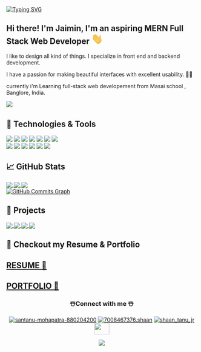 [![Typing SVG](https://readme-typing-svg.herokuapp.com/?lines=Full+Stack+web+Developer;More+than+1500+Hours+Hard+Work;More+than+200+sleepless+nights)](https://git.io/typing-svg)

<h2> Hi there! I'm Jaimin, I'm an aspiring MERN Full Stack Web Developer <img src="https://raw.githubusercontent.com/ABSphreak/ABSphreak/master/gifs/Hi.gif" width="30px"> </h2>

<p>
I like to design all kind of things. I specialize in front end
and backend development. 
</p>
<p>I have a passion for making beautiful
interfaces with excellent usability. 🧑‍💻
</p>
 <p>
  currently i'm Learning full-stack web developement from Masai school , Banglore, India.
</p>
           

<img src="https://camo.githubusercontent.com/5ddf73ad3a205111cf8c686f687fc216c2946a75005718c8da5b837ad9de78c9/68747470733a2f2f7468756d62732e6766796361742e636f6d2f4576696c4e657874446576696c666973682d736d616c6c2e676966" width="780" />

## 🔧 Technologies & Tools

![](https://img.shields.io/badge/OS-Windows-informational?style=flat&logo=windows&logoColor=white&color=yellow)
![](https://img.shields.io/badge/Code-JavaScript-informational?style=flat&logo=javascript&logoColor=white&color=yellow)
![](https://img.shields.io/badge/Code-TypeScript-informational?style=flat&logo=typescript&logoColor=white&color=yellow)
![](https://img.shields.io/badge/Tools-React-informational?style=flat&logo=react&logoColor=white&color=yellow)
![](https://img.shields.io/badge/Tools-Redux-informational?style=flat&logo=redux&logoColor=white&color=yellow)
![](https://img.shields.io/badge/Tools-Heroku-informational?style=flat&logo=heroku&logoColor=white&color=yellow)
![](https://img.shields.io/badge/Tools-Vercel-informational?style=flat&logo=vercel&logoColor=white&color=yellow)
<br />
![](https://img.shields.io/badge/Tools-Netlify-informational?style=flat&logo=netlify&logoColor=white&color=yellow)
![](https://img.shields.io/badge/Tools-Node.js-informational?style=flat&logo=nodejs&logoColor=white&color=yellow)
![](https://img.shields.io/badge/Tools-MongoDB-informational?style=flat&logo=mongodb&logoColor=white&color=yellow)
![](https://img.shields.io/badge/Tools-Express-informational?style=flat&logo=express&logoColor=white&color=yellow)
![](https://img.shields.io/badge/Tools-GitHub-informational?style=flat&logo=github&logoColor=white&color=yellow)
![](https://img.shields.io/badge/Tools-Tailwind-informational?style=flat&logo=tailwind&logoColor=white&color=yellow)


## &#x1f4c8; GitHub Stats

<a href='https://github-readme-stats.vercel.app/api/top-langs/?username=JaiminSheladiya&theme=radical'>
  <img align="center" src="https://github-readme-stats.vercel.app/api/top-langs/?username=JaiminSheladiya&theme=radical"  height="190px" />
</a>
  
  <a href= 'https://github-readme-stats.vercel.app/api?username=JaiminSheladiya&count_private=true&theme=radical&show_icons=true'>
  <img align="center" cursor='none' src="https://github-readme-stats.vercel.app/api?username=JaiminSheladiya&count_private=true&theme=radical&show_icons=true"  height="190px" />
  </a>

  <a href= 'https://github-readme-streak-stats.herokuapp.com/?user=JaiminSheladiya&theme=radical&hide_border=false' >
  <img align="center" cursor='none' src="https://github-readme-streak-stats.herokuapp.com/?user=JaiminSheladiya&theme=radical&hide_border=false"  height="190px" />
  </a>
  <br />
  <a href="http://www.github.com/JaiminSheladiya"><img src="https://activity-graph.herokuapp.com/graph?username=JaiminSheladiya&bg_color=0D1147&color=5BCDEC&line=5BCDEC&point=FFFFFF&hide_border=true&custom_title=GitHub%20Commits%20Graph" alt="GitHub Commits Graph" /></a>

  
## 🚧 Projects


<a href="https://github.com/Randhir200/expert-hand-9078">
  <img align="center" src="https://github-readme-stats.vercel.app/api/pin/?username=Randhir200&repo=expert-hand-9078&theme=radical"   />
</a>    

<a href="https://github.com/Sumit-Gangwar/Farfetch-Project">
  <img align="center" src="https://github-readme-stats.vercel.app/api/pin/?username=Sumit-Gangwar&repo=Farfetch-Project&theme=radical"  />
</a>    

<a href="https://github.com/JaiminSheladiya/Uboric-website-clone">
  <img align="center" src="https://github-readme-stats.vercel.app/api/pin/?username=JaiminSheladiya&repo=Uboric-website-clone&theme=radical" />
</a>    

<a href="https://github.com/JaiminSheladiya/BanggoodClone">
  <img align="center" src="https://github-readme-stats.vercel.app/api/pin/?username=JaiminSheladiya&repo=BanggoodClone&theme=radical"  />
</a>    
  
## 🐬 Checkout my Resume & Portfolio


## [RESUME 🎯](https://drive.google.com/file/d/1NWhUpvHKe6_dxSrfl_CF0WqP8fbwBK03/view?usp=sharing)
## [PORTFOLIO 🚀](https://jaimin-portfolio.netlify.app/)


 <h3 align="center">☃️Connect with me ☃️</h3>
<p align="center">
<a href="https://www.linkedin.com/in/jaiminsheladiya/" target="_blank"><img align="center" src="https://raw.githubusercontent.com/rahuldkjain/github-profile-readme-generator/master/src/images/icons/Social/linked-in-alt.svg" alt="santanu-mohapatra-880204200" height="30" width="40" /></a>
<a href="https://www.facebook.com/profile.php?id=100008489898991" target="_blank"><img align="center" src="https://raw.githubusercontent.com/rahuldkjain/github-profile-readme-generator/master/src/images/icons/Social/facebook.svg" alt="7008467376.shaan" height="30" width="40" /></a>
<a href="https://www.instagram.com/jaimins106/" target="_blank"><img align="center" src="https://raw.githubusercontent.com/rahuldkjain/github-profile-readme-generator/master/src/images/icons/Social/instagram.svg" alt="shaan_tanu_jr" height="30" width="40" /></a>
<a href="mailto:jaimins365635@gmail.com?subject=Regarding Contact" target="_blank"><img align="center" src="https://www.svgrepo.com/show/303161/gmail-icon-logo.svg" height="30" width="40" /></a>
</p>

 <p align="center"><img  src="https://raw.githubusercontent.com/Trilokia/Trilokia/379277808c61ef204768a61bbc5d25bc7798ccf1/bottom_header.svg"></p>
